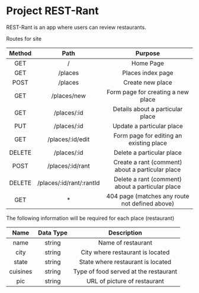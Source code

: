 # Project REST-Rant

REST-Rant is an app where users can review restaurants.

Routes for site

Method | Path | Purpose
:---: | :---: | :---:
GET | / | Home Page
GET | /places | Places index page
POST | /places | Create new place
GET | /places/new | Form page for creating a new place
GET | /places/:id | Details about a particular place
PUT | /places/:id | Update a particular place
GET | /places/:id/edit | Form page for editing an existing place
DELETE | /places/:id | Delete a particular place
POST | /places/:id/rant | Create a rant (comment) about a particular place
DELETE | /places/:id/rant/:rantId | Delete a rant (comment) about a particular place
GET | * | 404 page (matches any route not defined above)

The following information will be required for each place (restaurant) 

Name | Data Type | Description
:---: | :---: | :---:
name | string | Name of restaurant
city | string | City where restaurant is located
state | string | State where restaurant is located
cuisines | string | Type of food served at the restaurant
pic | string | URL of picture of restaurant
